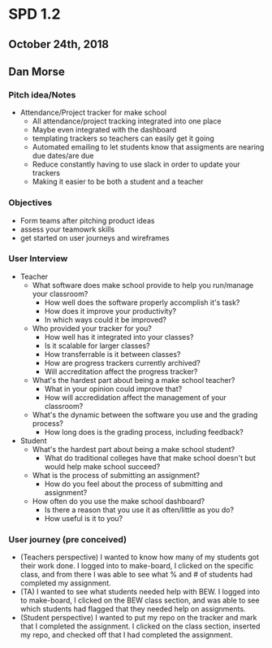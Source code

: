 # SPD 1.2
## October 24th, 2018
## Dan Morse

### Pitch idea/Notes
* Attendance/Project tracker for make school
    * All attendance/project tracking integrated into one place 
    * Maybe even integrated with the dashboard
    * templating trackers so teachers can easily get it going
    * Automated emailing to let students know that assigments are nearing due dates/are due
    * Reduce constantly having to use slack in order to update your trackers
    * Making it easier to be both a student and a teacher

### Objectives
* Form teams after pitching product ideas
* assess your teamowrk skills
* get started on user journeys and wireframes

### User Interview
* Teacher
    * What software does make school provide to help you run/manage your classroom?
        * How well does the software properly accomplish it's task?
        * How does it improve your productivity?
        * In which ways could it be improved?
     * Who provided your tracker for you?
         * How well has it integrated into your classes?
         * Is it scalable for larger classes?
         * How transferrable is it between classes?
         * How are progress trackers currently archived?
         * Will accreditation affect the progress tracker?
    * What's the hardest part about being a make school teacher?
        * What in your opinion could improve that?
        * How will accredidation affect the management of your classroom?
    * What's the dynamic between the software you use and the grading process?
        * How long does is the grading process, including feedback?
* Student
    * What's the hardest part about being a make school student?
        * What do traditional colleges have that make school doesn't but would help make school succeed?
    * What is the process of submitting an assignment?
        * How do you feel about the process of submitting and assignment?
    * How often do you use the make school dashboard?
        * Is there a reason that you use it as often/little as you do?
        * How useful is it to you?

### User journey (pre conceived)
* (Teachers perspective) I wanted to know how many of my students got their work done. I logged into to make-board, I clicked on the specific class,
and from there I was able to see what % and # of students had completed my assignment.
* (TA) I wanted to see what students needed help with BEW. I logged into to make-board, I clicked on the BEW class section, and was able to see which
students had flagged that they needed help on assignments.
* (Student perspective) I wanted to put my repo on the tracker and mark that I completed the assignment. I clicked on the class section, 
inserted my repo, and checked off that I had completed the assignment.

